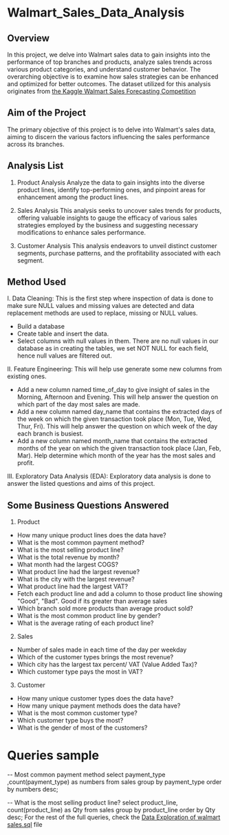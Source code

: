 # Walmart_Sales_Data_Analysis

## Overview 
In this project, we delve into Walmart sales data to gain insights into the performance of top branches and products, analyze sales trends across various product categories, and understand customer behavior. The overarching objective is to examine how sales strategies can be enhanced and optimized for better outcomes. The dataset utilized for this analysis originates from [the Kaggle Walmart Sales Forecasting Competition](https://www.kaggle.com/code/aslanahmedov/walmart-sales-forecasting)

## Aim of the Project
The primary objective of this project is to delve into Walmart's sales data, aiming to discern the various factors influencing the sales performance across its branches.

## Analysis List
1. Product Analysis
Analyze the data to gain insights into the diverse product lines, identify top-performing ones, and pinpoint areas for enhancement among the product lines.

2. Sales Analysis
This analysis seeks to uncover sales trends for products, offering valuable insights to gauge the efficacy of various sales strategies employed by the business and suggesting necessary modifications to enhance sales performance.

3. Customer Analysis
This analysis endeavors to unveil distinct customer segments, purchase patterns, and the profitability associated with each segment.

## Method Used
I. Data Cleaning: This is the first step where inspection of data is done to make sure NULL values and missing values are detected and data replacement methods are used to replace, missing or NULL values.
- Build a database
- Create table and insert the data.
- Select columns with null values in them. There are no null values in our database as in creating the tables, we set NOT NULL for each field, hence null values are filtered out.

II. Feature Engineering: This will help use generate some new columns from existing ones.
- Add a new column named time_of_day to give insight of sales in the Morning, Afternoon and Evening. This will help answer the question on which part of the day most sales are made.
- Add a new column named day_name that contains the extracted days of the week on which the given transaction took place (Mon, Tue, Wed, Thur, Fri). This will help answer the question on which week of the day each branch is busiest.
- Add a new column named month_name that contains the extracted months of the year on which the given transaction took place (Jan, Feb, Mar). Help determine which month of the year has the most sales and profit.
  
III. Exploratory Data Analysis (EDA): Exploratory data analysis is done to answer the listed questions and aims of this project.

## Some Business Questions Answered
1. Product
- How many unique product lines does the data have?
- What is the most common payment method?
- What is the most selling product line?
- What is the total revenue by month?
- What month had the largest COGS?
- What product line had the largest revenue?
- What is the city with the largest revenue?
- What product line had the largest VAT?
- Fetch each product line and add a column to those product line showing "Good", "Bad". Good if its greater than average sales
- Which branch sold more products than average product sold?
- What is the most common product line by gender?
- What is the average rating of each product line?

2. Sales
- Number of sales made in each time of the day per weekday
- Which of the customer types brings the most revenue?
- Which city has the largest tax percent/ VAT (Value Added Tax)?
- Which customer type pays the most in VAT?

3. Customer
- How many unique customer types does the data have?
- How many unique payment methods does the data have?
- What is the most common customer type?
- Which customer type buys the most?
- What is the gender of most of the customers?

# Queries sample
-- Most common payment method
select payment_type ,count(payment_type) as numbers
from sales
group by payment_type
order by numbers desc;

-- What is the most selling product line? 
select  product_line,  count(product_line) as Qty
from sales
group by product_line
order by Qty desc;
For the rest of the full queries, check the [Data Exploration of walmart sales.sql](https://github.com/moformajor/Walmart_Sales_Data_Analysis/blob/main/Data%20Exploration%20of%20walmart%20sales.sql) file

